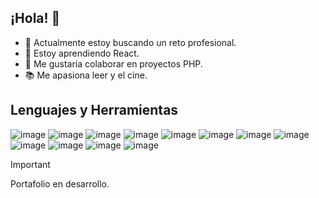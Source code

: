 ## ¡Hola! 👋

- 🔭 Actualmente estoy buscando un reto profesional.
- 🌱 Estoy aprendiendo React.
- 👯 Me gustaría colaborar en proyectos PHP.
- 📚 Me apasiona leer y el cine.

## Lenguajes y Herramientas

![image](https://github.com/ingseveriche/ingseveriche/assets/114374804/78234318-e0d6-458b-a322-66c0f42372ff)
![image](https://github.com/ingseveriche/ingseveriche/assets/114374804/62a83664-6426-458d-9125-e35b261e826c)
![image](https://github.com/ingseveriche/ingseveriche/assets/114374804/8df81fcc-1d66-47f6-a6d7-60db0373fc82)
![image](https://github.com/ingseveriche/ingseveriche/assets/114374804/6791b46f-526a-484d-b394-f432fcc2eee1)
![image](https://github.com/ingseveriche/ingseveriche/assets/114374804/90eada60-82dd-4309-97d2-2f88401de49a)
![image](https://github.com/ingseveriche/ingseveriche/assets/114374804/8151e343-c4c2-479a-a974-0a081e48bedd)
![image](https://github.com/ingseveriche/ingseveriche/assets/114374804/1fd8cca8-a445-4fb2-ba51-49cb3d5f65c4)
![image](https://github.com/ingseveriche/ingseveriche/assets/114374804/585a31a2-a348-40ca-9f46-d99b671c6db3)
![image](https://github.com/ingseveriche/ingseveriche/assets/114374804/8dbf5e14-45a6-4a76-865a-72b92cc93d8a)
![image](https://github.com/ingseveriche/ingseveriche/assets/114374804/463ca431-8de6-43af-b8ef-ef2bcb1a00b6)
![image](https://github.com/ingseveriche/ingseveriche/assets/114374804/8752d754-1ba5-44da-9442-37a599bbd107)
![image](https://github.com/ingseveriche/ingseveriche/assets/114374804/2132a64b-eee6-4190-9321-45f23340eee1)

> [!IMPORTANT]
> Portafolio en desarrollo.
